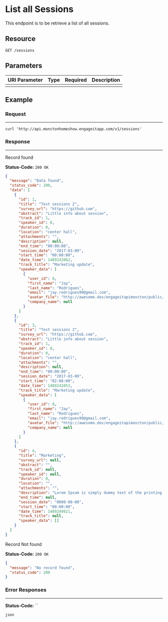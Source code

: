 # List all Sessions

This endpoint is to be retrieve a list of all sessions.

## Resource

```
GET /sessions
```

## Parameters

URI Parameter | Type | Required | Description
:------------ | :--- | :------- | :----------
              |      |

## Example

### Request

--------------------------------------------------------------------------------

```curl
curl 'http://api.monctonhomeshow.engageitapp.com/v1/sessions'
```

### Response

--------------------------------------------------------------------------------
Record found

**Status-Code:** `200 OK`

```json
{
  "message": "Data found",
  "status_code": 200,
  "data": [
    {
      "id": 1,
      "title": "Test sessions 2",
      "survey_url": "https://github.com",
      "abstract": "Little info about session",
      "track_id": 1,
      "speaker_id": 8,
      "duration": 0,
      "location": "center hall",
      "attachments": "",
      "description": null,
      "end_time": "00:00:00",
      "session_date": "2017-03-09",
      "start_time": "00:00:00",
      "date_time": 1489242062,
      "track_title": "Marketing update",
      "speaker_data": [
        {
          "user_id": 8,
          "first_name": "Jay",
          "last_name": "Rodrigues",
          "email": "jay.rodrigues99@gmail.com",
          "avatar_file": "http://awesome.dev/engageitapimoncton/public/uploads/profile_pics/52e601c07640ffae2626e516a0489b00.jpg",
          "company_name": null
        }
      ]
    },
    {
      "id": 3,
      "title": "Test sessions 2",
      "survey_url": "https://github.com",
      "abstract": "Little info about session",
      "track_id": 1,
      "speaker_id": 8,
      "duration": 0,
      "location": "center hall",
      "attachments": "",
      "description": null,
      "end_time": "00:00:00",
      "session_date": "2017-03-09",
      "start_time": "02:08:00",
      "date_time": 1489242853,
      "track_title": "Marketing update",
      "speaker_data": [
        {
          "user_id": 8,
          "first_name": "Jay",
          "last_name": "Rodrigues",
          "email": "jay.rodrigues99@gmail.com",
          "avatar_file": "http://awesome.dev/engageitapimoncton/public/uploads/profile_pics/52e601c07640ffae2626e516a0489b00.jpg",
          "company_name": null
        }
      ]
    },
    {
      "id": 4,
      "title": "Marketing",
      "survey_url": null,
      "abstract": "",
      "track_id": null,
      "speaker_id": null,
      "duration": 0,
      "location": "",
      "attachments": "",
      "description": "Lorem Ipsum is simply dummy text of the printing and typesetting industry. Lorem Ipsum has been the industry's standard dummy text ever since the 1500s, when an unknown printer took a galley of type and scrambled it to make a type specimen book.",
      "end_time": null,
      "session_date": "0000-00-00",
      "start_time": "00:00:00",
      "date_time": 1489249821,
      "track_title": null,
      "speaker_data": []
    }
  ]
}
```

Record Not found

**Status-Code:** `200 OK`

```json
{
  "message": "No record found",
  "status_code": 200
}
```
### Error Responses

--------------------------------------------------------------------------------

**Status-Code:** ``

`json`

